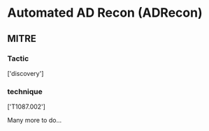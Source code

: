# Automated AD Recon (ADRecon)

## MITRE

### Tactic
['discovery']

### technique
['T1087.002']

Many more to do...
